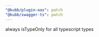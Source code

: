 ```yaml
---
"@kubb/plugin-oas": patch
"@kubb/swagger-ts": patch
---
```


always isTypeOnly for all typescript types
